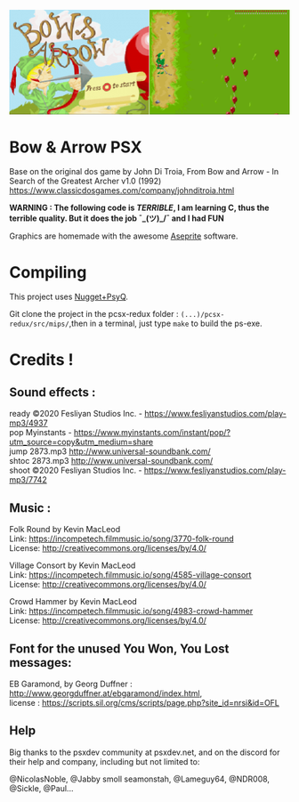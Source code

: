 ![Behold the great remake nobody's been waiting for !](preview.png)

# Bow & Arrow PSX

Base on the original dos game by John Di Troia, From Bow and Arrow - In Search of the Greatest Archer v1.0 (1992)
https://www.classicdosgames.com/company/johnditroia.html

**WARNING : The following code is *TERRIBLE*, I am learning C, thus the terrible quality. But it does the job ¯\_(ツ)_/¯ and I had FUN**

Graphics are homemade with the awesome [Aseprite](https://github.com/aseprite/aseprite/) software.

# Compiling

This project uses [Nugget+PsyQ](https://github.com/ABelliqueux/nolibgs_hello_worlds#setting-up-the-sdk--modern-gcc--psyq-aka-nuggetpsyq).

Git clone the project in the pcsx-redux folder : `(...)/pcsx-redux/src/mips/`,then in a terminal, just type `make` to build the ps-exe.

# Credits !

## Sound effects :

ready       ©2020 Fesliyan Studios Inc. - https://www.fesliyanstudios.com/play-mp3/4937  
pop         Myinstants - https://www.myinstants.com/instant/pop/?utm_source=copy&utm_medium=share  
jump        2873.mp3 http://www.universal-soundbank.com/  
shtoc        2873.mp3 http://www.universal-soundbank.com/  
shoot       ©2020 Fesliyan Studios Inc. - https://www.fesliyanstudios.com/play-mp3/7742  

## Music :

Folk Round by Kevin MacLeod  
Link: https://incompetech.filmmusic.io/song/3770-folk-round  
License: http://creativecommons.org/licenses/by/4.0/  

Village Consort by Kevin MacLeod  
Link: https://incompetech.filmmusic.io/song/4585-village-consort  
License: http://creativecommons.org/licenses/by/4.0/  

Crowd Hammer by Kevin MacLeod  
Link: https://incompetech.filmmusic.io/song/4983-crowd-hammer  
License: http://creativecommons.org/licenses/by/4.0/  

## Font for the unused You Won, You Lost messages:

EB Garamond, by Georg Duffner : http://www.georgduffner.at/ebgaramond/index.html,   
license : https://scripts.sil.org/cms/scripts/page.php?site_id=nrsi&id=OFL

## Help 

Big thanks to the psxdev community at psxdev.net, and on the discord for their help and company, including but not limited to:

@NicolasNoble, @Jabby smoll seamonstah, @Lameguy64, @NDR008, @Sickle, @Paul...
